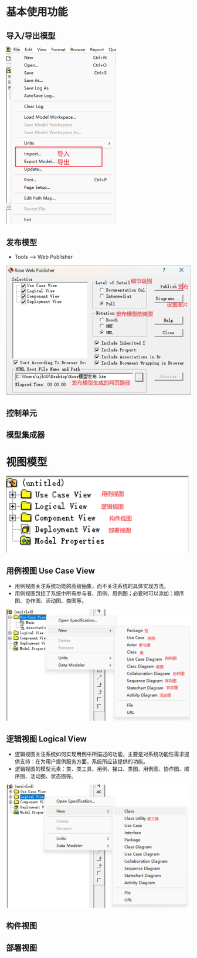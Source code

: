 # 基本使用功能

## 导入/导出模型

<img src="../../pictures/Snipaste_2023-05-01_00-22-07.png" width="300"/> 

## 发布模型

- Tools --> Web Publisher

<img src="../../pictures/image-20230501001107743.png" width="600"> 

## 控制单元

## 模型集成器

# 视图模型

<img src="../../pictures/Snipaste_2023-04-30_23-56-53.png" width="500"/> 

## 用例视图 Use Case View

- 用例视图关注系统功能的高级抽象，而不关注系统的具体实现方法。
- 用例视图包括了系统中所有参与者、用例、用例图；必要时可以添加：顺序图、协作图、活动图、类图等。

<img src="../../pictures/Snipaste_2023-05-01_00-31-59.png" width="600"/> 

## 逻辑视图 Logical View

- 逻辑视图关注系统如何实现用例中所描述的功能，主要是对系统功能性需求提供支持：在为用户提供服务方面，系统所应该提供的功能。
- 逻辑视图的模型元素：类、类工具、用例、接口、类图、用例图、协作图、顺序图、活动图、状态图等。

<img src="../../pictures/Snipaste_2023-05-01_00-40-30.png" width="500"/> 

## 构件视图

## 部署视图
